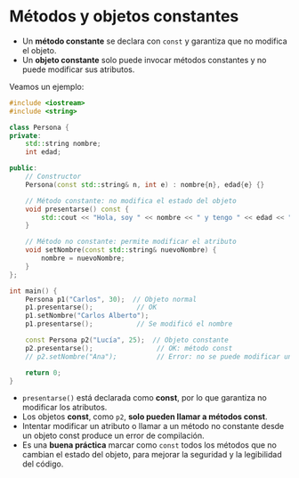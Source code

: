 # Métodos y objetos constantes

* Un **método constante** se declara con `const` y garantiza que no modifica el objeto.
* Un **objeto constante** solo puede invocar métodos constantes y no puede modificar sus atributos.

Veamos un ejemplo:

```cpp
#include <iostream>
#include <string>

class Persona {
private:
    std::string nombre;
    int edad;

public:
    // Constructor
    Persona(const std::string& n, int e) : nombre{n}, edad{e} {}

    // Método constante: no modifica el estado del objeto
    void presentarse() const {
        std::cout << "Hola, soy " << nombre << " y tengo " << edad << " años.\n";
    }

    // Método no constante: permite modificar el atributo
    void setNombre(const std::string& nuevoNombre) {
        nombre = nuevoNombre;
    }
};

int main() {
    Persona p1("Carlos", 30);  // Objeto normal
    p1.presentarse();           // OK
    p1.setNombre("Carlos Alberto");
    p1.presentarse();           // Se modificó el nombre

    const Persona p2("Lucía", 25);  // Objeto constante
    p2.presentarse();                // OK: método const
    // p2.setNombre("Ana");          // Error: no se puede modificar un objeto const

    return 0;
}
```

* `presentarse()` está declarada como **const**, por lo que garantiza no modificar los atributos.
* Los objetos **const**, como `p2`, **solo pueden llamar a métodos const**.
* Intentar modificar un atributo o llamar a un método no constante desde un objeto const produce un error de compilación.
* Es una **buena práctica** marcar como `const` todos los métodos que no cambian el estado del objeto, para mejorar la seguridad y la legibilidad del código.

